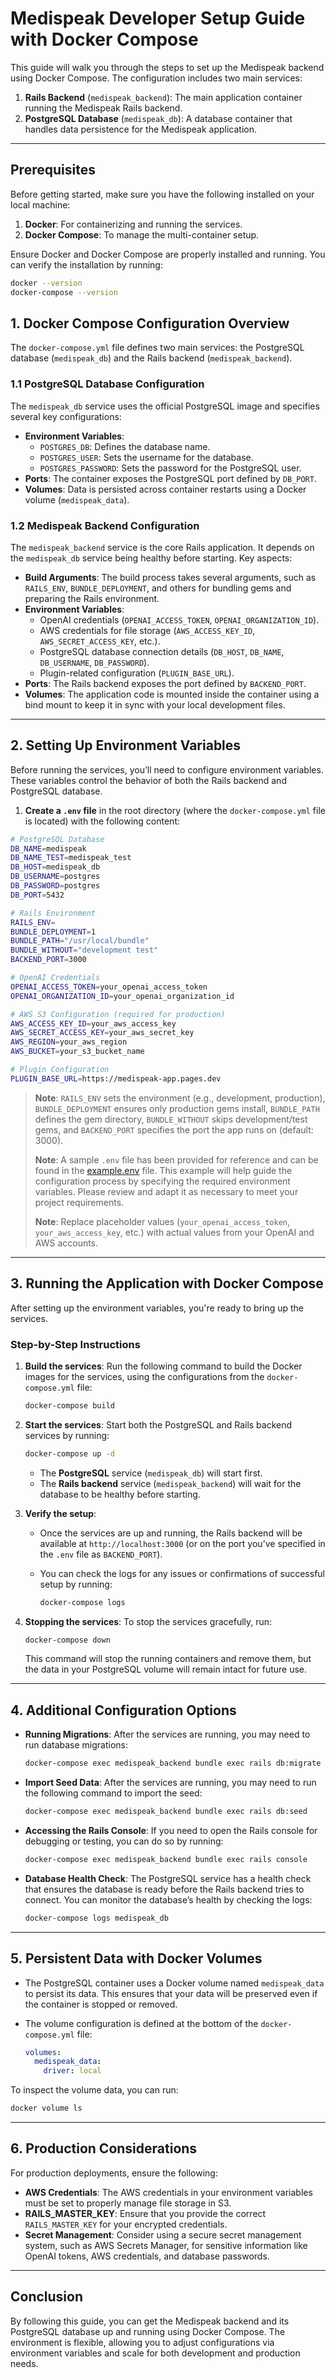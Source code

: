 # Medispeak Developer Setup Guide with Docker Compose

This guide will walk you through the steps to set up the Medispeak backend using Docker Compose. The configuration includes two main services:

1. **Rails Backend** (`medispeak_backend`): The main application container running the Medispeak Rails backend.
2. **PostgreSQL Database** (`medispeak_db`): A database container that handles data persistence for the Medispeak application.

---

## Prerequisites

Before getting started, make sure you have the following installed on your local machine:

1. **Docker**: For containerizing and running the services.
2. **Docker Compose**: To manage the multi-container setup.

Ensure Docker and Docker Compose are properly installed and running. You can verify the installation by running:

```bash
docker --version
docker-compose --version
```

## 1. Docker Compose Configuration Overview

The `docker-compose.yml` file defines two main services: the PostgreSQL database (`medispeak_db`) and the Rails backend (`medispeak_backend`).

### 1.1 PostgreSQL Database Configuration

The `medispeak_db` service uses the official PostgreSQL image and specifies several key configurations:

- **Environment Variables**:
  - `POSTGRES_DB`: Defines the database name.
  - `POSTGRES_USER`: Sets the username for the database.
  - `POSTGRES_PASSWORD`: Sets the password for the PostgreSQL user.
- **Ports**: The container exposes the PostgreSQL port defined by `DB_PORT`.
- **Volumes**: Data is persisted across container restarts using a Docker volume (`medispeak_data`).

### 1.2 Medispeak Backend Configuration

The `medispeak_backend` service is the core Rails application. It depends on the `medispeak_db` service being healthy before starting. Key aspects:

- **Build Arguments**: The build process takes several arguments, such as `RAILS_ENV`, `BUNDLE_DEPLOYMENT`, and others for bundling gems and preparing the Rails environment.
- **Environment Variables**:
  - OpenAI credentials (`OPENAI_ACCESS_TOKEN`, `OPENAI_ORGANIZATION_ID`).
  - AWS credentials for file storage (`AWS_ACCESS_KEY_ID`, `AWS_SECRET_ACCESS_KEY`, etc.).
  - PostgreSQL database connection details (`DB_HOST`, `DB_NAME`, `DB_USERNAME`, `DB_PASSWORD`).
  - Plugin-related configuration (`PLUGIN_BASE_URL`).
- **Ports**: The Rails backend exposes the port defined by `BACKEND_PORT`.
- **Volumes**: The application code is mounted inside the container using a bind mount to keep it in sync with your local development files.

---

## 2. Setting Up Environment Variables

Before running the services, you’ll need to configure environment variables. These variables control the behavior of both the Rails backend and PostgreSQL database.

1. **Create a `.env` file** in the root directory (where the `docker-compose.yml` file is located) with the following content:

```bash
# PostgreSQL Database
DB_NAME=medispeak
DB_NAME_TEST=medispeak_test
DB_HOST=medispeak_db
DB_USERNAME=postgres
DB_PASSWORD=postgres
DB_PORT=5432

# Rails Environment
RAILS_ENV=
BUNDLE_DEPLOYMENT=1
BUNDLE_PATH="/usr/local/bundle"
BUNDLE_WITHOUT="development test"
BACKEND_PORT=3000

# OpenAI Credentials
OPENAI_ACCESS_TOKEN=your_openai_access_token
OPENAI_ORGANIZATION_ID=your_openai_organization_id

# AWS S3 Configuration (required for production)
AWS_ACCESS_KEY_ID=your_aws_access_key
AWS_SECRET_ACCESS_KEY=your_aws_secret_key
AWS_REGION=your_aws_region
AWS_BUCKET=your_s3_bucket_name

# Plugin Configuration
PLUGIN_BASE_URL=https://medispeak-app.pages.dev
```

> **Note**: `RAILS_ENV` sets the environment (e.g., development, production), `BUNDLE_DEPLOYMENT` ensures only production gems install, `BUNDLE_PATH` defines the gem directory, `BUNDLE_WITHOUT` skips development/test gems, and `BACKEND_PORT` specifies the port the app runs on (default: 3000).
>
> **Note**: A sample `.env` file has been provided for reference and can be found in the [example.env](../example.env) file. This example will help guide the configuration process by specifying the required environment variables. Please review and adapt it as necessary to meet your project requirements.
>
> **Note**: Replace placeholder values (`your_openai_access_token`, `your_aws_access_key`, etc.) with actual values from your OpenAI and AWS accounts.

---

## 3. Running the Application with Docker Compose

After setting up the environment variables, you're ready to bring up the services.

### Step-by-Step Instructions

1. **Build the services**:
   Run the following command to build the Docker images for the services, using the configurations from the `docker-compose.yml` file:

   ```bash
   docker-compose build
   ```

2. **Start the services**:
   Start both the PostgreSQL and Rails backend services by running:

   ```bash
   docker-compose up -d
   ```

   - The **PostgreSQL** service (`medispeak_db`) will start first.
   - The **Rails backend** service (`medispeak_backend`) will wait for the database to be healthy before starting.

3. **Verify the setup**:
   - Once the services are up and running, the Rails backend will be available at `http://localhost:3000` (or on the port you’ve specified in the `.env` file as `BACKEND_PORT`).
   - You can check the logs for any issues or confirmations of successful setup by running:

     ```bash
     docker-compose logs
     ```

4. **Stopping the services**:
   To stop the services gracefully, run:

   ```bash
   docker-compose down
   ```

   This command will stop the running containers and remove them, but the data in your PostgreSQL volume will remain intact for future use.

---

## 4. Additional Configuration Options

- **Running Migrations**:
  After the services are running, you may need to run database migrations:

  ```bash
  docker-compose exec medispeak_backend bundle exec rails db:migrate
  ```

- **Import Seed Data**:
  After the services are running, you may need to run the following command to import the seed:

  ```bash
  docker-compose exec medispeak_backend bundle exec rails db:seed
  ```

- **Accessing the Rails Console**:
  If you need to open the Rails console for debugging or testing, you can do so by running:

  ```bash
  docker-compose exec medispeak_backend bundle exec rails console
  ```

- **Database Health Check**:
  The PostgreSQL service has a health check that ensures the database is ready before the Rails backend tries to connect. You can monitor the database’s health by checking the logs:

  ```bash
  docker-compose logs medispeak_db
  ```

---

## 5. Persistent Data with Docker Volumes

- The PostgreSQL container uses a Docker volume named `medispeak_data` to persist its data. This ensures that your data will be preserved even if the container is stopped or removed.

- The volume configuration is defined at the bottom of the `docker-compose.yml` file:

  ```yaml
  volumes:
    medispeak_data:
      driver: local
  ```

To inspect the volume data, you can run:

```bash
docker volume ls
```

---

## 6. Production Considerations

For production deployments, ensure the following:

- **AWS Credentials**: The AWS credentials in your environment variables must be set to properly manage file storage in S3.
- **RAILS_MASTER_KEY**: Ensure that you provide the correct `RAILS_MASTER_KEY` for your encrypted credentials.
- **Secret Management**: Consider using a secure secret management system, such as AWS Secrets Manager, for sensitive information like OpenAI tokens, AWS credentials, and database passwords.

---

## Conclusion

By following this guide, you can get the Medispeak backend and its PostgreSQL database up and running using Docker Compose. The environment is flexible, allowing you to adjust configurations via environment variables and scale for both development and production needs.
